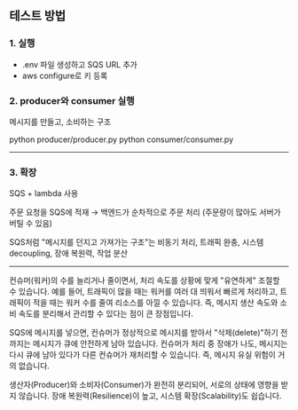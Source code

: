 ## 테스트 방법

### 1. 실행
- .env 파일 생성하고 SQS URL 추가
- aws configure로 키 등록 

### 2. producer와 consumer 실행
메시지를 만들고, 소비하는 구조

python producer/producer.py
python consumer/consumer.py


---

### 3. 확장
SQS + lambda 사용

주문 요청을 SQS에 적재 → 백엔드가 순차적으로 주문 처리
(주문량이 많아도 서버가 버틸 수 있음)

SQS처럼 "메시지를 던지고 가져가는 구조"는
비동기 처리,
트래픽 완충,
시스템 decoupling,
장애 복원력,
작업 분산


---

컨슈머(워커)의 수를 늘리거나 줄이면서,
처리 속도를 상황에 맞게 "유연하게" 조절할 수 있습니다.
예를 들어, 트래픽이 많을 때는 워커를 여러 대 띄워서 빠르게 처리하고,
트래픽이 적을 때는 워커 수를 줄여 리소스를 아낄 수 있습니다.
즉, 메시지 생산 속도와 소비 속도를 분리해서 관리할 수 있다는 점이 큰 장점입니다.


SQS에 메시지를 넣으면,
컨슈머가 정상적으로 메시지를 받아서 "삭제(delete)"하기 전까지는
메시지가 큐에 안전하게 남아 있습니다.
컨슈머가 처리 중 장애가 나도,
메시지는 다시 큐에 남아 있다가 다른 컨슈머가 재처리할 수 있습니다.
즉, 메시지 유실 위험이 거의 없습니다.


생산자(Producer)와 소비자(Consumer)가 완전히 분리되어,
서로의 상태에 영향을 받지 않습니다.
장애 복원력(Resilience)이 높고,
시스템 확장(Scalability)도 쉽습니다.
